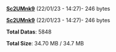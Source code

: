 [**Sc2UMnk9**](/data/Sc2UMnk9.txt) (22/01/23 - 14:27)- 246 bytes

[**Sc2UMnk9**](/data/Sc2UMnk9.txt) (22/01/23 - 14:27)- 246 bytes

**Total Datas**: 5848

**Total Size**: 34.70 MB / 34.7 MB